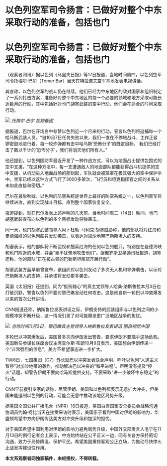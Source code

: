 # 以色列空军司令扬言：已做好对整个中东采取行动的准备，包括也门

# 以色列空军司令扬言：已做好对整个中东采取行动的准备，包括也门

（观察者网讯）据以色列《马里夫日报》等17日报道，当地时间周四，以色列空军司令托梅尔·巴尔（Tomer Bar）当天在特拉诺夫空军基地发表电视讲话。

其宣称，以色列空军的战斗仍在继续，他们已经为中东地区的敌对国家和组织制定了一系列打击方案，准备好对整个中东地区的每一个必要的领域和地方采取可能长达数月的行动，其中包括针对也门胡塞武装的空中行动，他们会在适合的时间采取行动。

![](https://inews.gtimg.com/om_bt/ONh_y_NuTwmsvBKBRNgnRYw8QVHA3ARIKcy1o6FN5VGWwAA/1000)
_托梅尔·巴尔 视频截图_

据报道，巴尔在开场白中夸赞以色列近一个月来的行动，誓言以色列将追捕每一个哈马斯武装人员。“自10月7日任务失败以来，我们一直在不停地战斗，工作正紧锣密鼓地进行着。每一枚炸弹都有击中哈马斯‘恐怖分子’的既定目标，
我们已经打击了数以千计的‘恐怖分子’，我们将消灭他们所有人。”

他还提到，以色列国防军最近开发了一种作战方式，可以为地面战士提供包围式的空中支援，“在这种方法中，每一支遭遇敌人的地面部队都能获得战斗机提供的空中支援，从机动进入地面战场的那刻起，军队就会被笼罩在极其强大的空中保护伞中。空军已经以这种方式飞行了3000多架次，飞行员和坦克指挥官之间的关系从未如此直接和密切。”

巴尔在最后吹嘘，以色列的防空系统是世界上最好的防空系统之一，以色列空军将继续进攻，直到实现战斗目标，直到整个国家恢复安全。

报道提到，就在巴尔发表上述声明的几天前，当地时间周二（14日）晚间，也门胡塞武装宣布向以色列的多个目标发动导弹袭击。

同一天，也门胡塞武装领导人阿卜杜勒-马利克·胡塞威胁称，他的部队将对红海和曼德海峡的以色列船只发动袭击，以表达对加沙地带巴勒斯坦人的支持。

胡塞表示，他的部队将不断监视和搜索红海的任何以色列船只，特别是在曼德海峡和也门附近的水域，并会“毫不犹豫地攻击他们”。据俄罗斯卫星通讯社报道，胡塞还称，他的部队“正在被占领的巴勒斯坦南部开展行动”。

胡塞武装方面早前曾宣布，该组织对以色列发动了多次无人机和导弹袭击，以示对巴勒斯坦人的支持，并承诺将发动更多袭击。

英国《太阳报》还提到，同为“抵抗轴心”的真主党领导人哈桑·纳斯鲁拉本月3日也打破沉默，警告以色列不要对黎巴嫩发动任何攻击。这是他自新一轮巴以冲突爆发以来的首次公开讲话。

CNN报道还称，纳斯鲁拉发表讲话之际，伊朗支持的武装组织与以色列之间的小规模冲突不断升级，这一情况引发了对可能爆发更广泛地区战争的担忧。

![](https://inews.gtimg.com/om_bt/O16DFbzk21N0_43b85NIL4VlujVQnraiKkjKjk4AZ50uwAA/1000)
_当地时间11月3日，黎巴嫩真主党领导人纳斯鲁拉发表讲话 图自视觉中国_

本轮巴以冲突爆发后，美国曾多次向伊朗发出警告，要求伊朗不要插手这场危机。美国新任参谋长联席会议主席查尔斯·布朗10月9日表示，美国想向伊朗传递一个“非常强烈的信息”，美方不希望事态进一步扩大。

11月8日，七国集团（G7）外长就巴以冲突发表联合声明，呼吁以色列“人道主义暂停”对加沙地带的轰炸，推动解决巴以冲突的“和平进程”。声明没有提及“停火”话题，却警告伊朗不要向哈马斯提供支持，不要采取“进一步破坏中东稳定”的行动。

CNN早前援引专家的话称，尽管伊朗、美国和以色列都表示无意扩大冲突，但美国未能遏制以色列的行动，可能会无意中推动该地区局势升级。

据美国全国公共广播电台（NPR）16日报道，美国白宫国家安全委员会战略沟通协调员约翰·柯比当天在接受采访时表示，美国乐于看到中国对伊朗的影响力，华盛顿希望中方向伊朗传达美方对冲突升级和加深的担忧。

对于美国希望中国利用对伊朗的影响力避免局势升级，中国外交部发言人毛宁在11月13日的例行记者会上表示，中方始终站在公平正义一边，同有关各方保持密切沟通，致力于局势降温、保护平民。希望美国秉持客观公正立场，为推动尽快停火止战发挥建设性作用。

**本文系观察者网独家稿件，未经授权，不得转载。**

